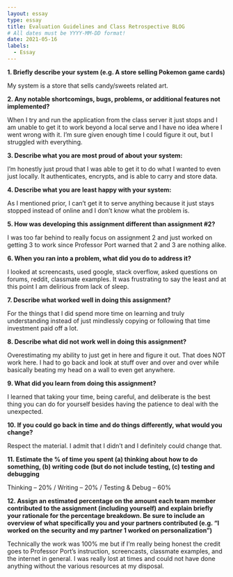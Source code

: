 ```yaml
---
layout: essay
type: essay
title: Evaluation Guidelines and Class Retrospective BLOG
# All dates must be YYYY-MM-DD format!
date: 2021-05-16
labels:
  - Essay
---
```


<strong>1. Briefly describe your system (e.g. A store selling Pokemon game cards)</strong>

My system is a store that sells candy/sweets related art.

<strong>2. Any notable shortcomings, bugs, problems, or additional features not implemented?</strong>

When I try and run the application from the class server it just stops and I am unable to get it to work beyond a local serve and I have no idea where I went wrong with it. I’m sure given enough time I could figure it out, but I struggled with everything.

<strong>3. Describe what you are most proud of about your system:</strong>

I’m honestly just proud that I was able to get it to do what I wanted to even just locally. It authenticates, encrypts, and is able to carry and store data.

<strong>4. Describe what you are least happy with your system:</strong>

As I mentioned prior, I can’t get it to serve anything because it just stays stopped instead of online and I don’t know what the problem is.

<strong>5. How was developing this assignment different than assignment #2?</strong>

I was too far behind to really focus on assignment 2 and just worked on getting 3 to work since Professor Port warned that 2 and 3 are nothing alike.

<strong>6. When you ran into a problem, what did you do to address it?</strong>

I looked at screencasts, used google, stack overflow, asked questions on forums, reddit, classmate examples. It was frustrating to say the least and at this point I am delirious from lack of sleep.

<strong>7. Describe what worked well in doing this assignment?</strong>

For the things that I did spend more time on learning and truly understanding instead of just mindlessly copying or following that time investment paid off a lot.

<strong>8. Describe what did not work well in doing this assignment?</strong>

Overestimating my ability to just get in here and figure it out. That does NOT work here. I had to go back and look at stuff over and over and over while basically beating my head on a wall to even get anywhere.

<strong>9. What did you learn from doing this assignment?</strong>

I learned that taking your time, being careful, and deliberate is the best thing you can do for yourself besides having the patience to deal with the unexpected.

<strong>10. If you could go back in time and do things differently, what would you change?</strong>

Respect the material. I admit that I didn’t and I definitely could change that.

<strong>11. Estimate the % of time you spent (a) thinking about how to do something, (b) writing code (but do not include testing, (c) testing and debugging</strong>

Thinking – 20% / Writing – 20% / Testing & Debug – 60%

<strong>12. Assign an estimated percentage on the amount each team member contributed to the assignment (including yourself) and explain briefly your rationale for the percentage breakdown. Be sure to include an overview of what specifically you and your partners contributed (e.g. “I worked on the security and my partner 1 worked on personalization”)</strong>

Technically the work was 100% me but if I’m really being honest the credit goes to Professor Port’s instruction, screencasts, classmate examples, and the internet in general. I was really lost at times and could not have done anything without the various resources at my disposal.
